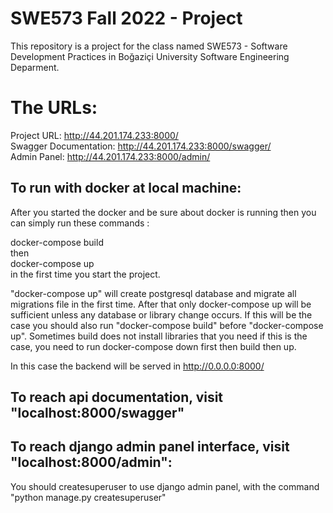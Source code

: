 # SWE573 Fall 2022 - Project
This repository is a project for the class named SWE573 - Software Development Practices in Boğaziçi University Software Engineering Deparment.

# The URLs:
Project URL: http://44.201.174.233:8000/<br/>
Swagger Documentation: http://44.201.174.233:8000/swagger/<br/>
Admin Panel: http://44.201.174.233:8000/admin/

## To run with docker at local machine:

After you started the docker and be sure about docker is running then you can simply
run these commands :

docker-compose build<br/>
then<br/>
docker-compose up<br/>
in the first time you start the project.

"docker-compose up" will create postgresql database and migrate all migrations file in the first time.
After that only docker-compose up will be sufficient unless any database or
library change occurs. If this will be the case you should also run "docker-compose build"
before "docker-compose up". Sometimes build does not install libraries that you need
if this is the case, you need to run docker-compose down first then build then up.

In this case the backend will be served in http://0.0.0.0:8000/


## To reach api documentation, visit "localhost:8000/swagger"
## To reach django admin panel interface, visit "localhost:8000/admin":
You should createsuperuser to use django admin panel, with the command "python manage.py createsuperuser"